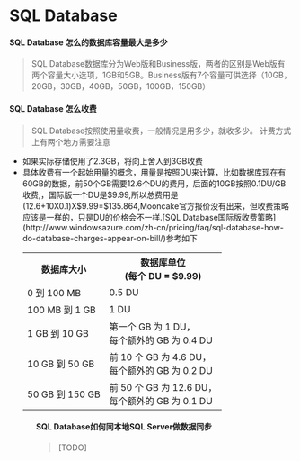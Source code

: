 # SQL Database

#### SQL Database 怎么的数据库容量最大是多少
>SQL Database数据库分为Web版和Business版，两者的区别是Web版有两个容量大小选项，1GB和5GB。Business版有7个容量可供选择（10GB，20GB，30GB，40GB，50GB，100GB，150GB）

#### SQL Database 怎么收费
>SQL Database按照使用量收费，一般情况是用多少，就收多少。
计费方式上有两个地方需要注意
<ul>
<li>如果实际存储使用了2.3GB，将向上舍人到3GB收费</li>
<li>具体收费有一个起始用量的概念，用量是按照DU来计算，比如数据库现在有60GB的数据，前50个GB需要12.6个DU的费用，后面的10GB按照0.1DU/GB收费,，国际版一个DU是$9.99,所以总费用是(12.6+10X0.1)X$9.99=$135.864,Mooncake官方报价没有出来，但收费策略应该是一样的，只是DU的价格会不一样.[SQL Database国际版收费策略](http://www.windowsazure.com/zh-cn/pricing/faq/sql-database-how-do-database-charges-appear-on-bill/)参考如下<table> <tbody> <tr><th>数据库大小</th><th>数据库单位<br>(每个 DU = $9.99)</th></tr> <tr> <td>0 到 100 MB</td> <td>0.5 DU</td> </tr> <tr> <td>100 MB 到 1 GB</td> <td>1 DU</td> </tr> <tr> <td>1 GB 到 10 GB</td> <td>第一个 GB 为 1 DU，<br>每个额外的 GB 为 0.4 DU</td> </tr> <tr> <td>10 GB 到 50 GB</td> <td>前 10 个 GB 为 4.6 DU，<br>每个额外的 GB 为 0.2 DU</td> </tr> <tr> <td>50 GB 到 150 GB</td> <td>前 50 个 GB 为 12.6 DU，<br>每个额外的 GB 为 0.1 DU</td> </tr> </tbody> </table></li><ul>

#### SQL Database如何同本地SQL Server做数据同步
>[TODO]
